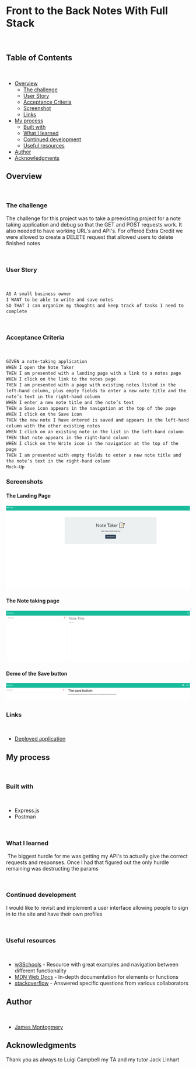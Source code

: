 # Front to the Back Notes With Full Stack
​
## Table of Contents
​
- [Overview](#overview)
  - [The challenge](#the-challenge)
  - [User Story](#user-story)
  - [Acceptance Criteria](#acceptance-criteria)
  - [Screenshot](#screenshots)
  - [Links](#links)
- [My process](#my-process)
  - [Built with](#built-with)
  - [What I learned](#what-I-learned)
  - [Continued development](#continued-development)
  - [Useful resources](#useful-resources)
- [Author](#author)
- [Acknowledgments](#acknowledgments)
​
## Overview
​
### The challenge
​The challenge for this project was to take a preexisting project for a note taking application and debug so that the GET and POST requests work. It also needed to have working URL's and API's. For offered Extra Credit we were allowed to create a DELETE request that allowed users to delete finished notes

​
### User Story
​
```
AS A small business owner
I WANT to be able to write and save notes
SO THAT I can organize my thoughts and keep track of tasks I need to complete
```
​
### Acceptance Criteria
​
```
GIVEN a note-taking application
WHEN I open the Note Taker
THEN I am presented with a landing page with a link to a notes page
WHEN I click on the link to the notes page
THEN I am presented with a page with existing notes listed in the left-hand column, plus empty fields to enter a new note title and the note’s text in the right-hand column
WHEN I enter a new note title and the note’s text
THEN a Save icon appears in the navigation at the top of the page
WHEN I click on the Save icon
THEN the new note I have entered is saved and appears in the left-hand column with the other existing notes
WHEN I click on an existing note in the list in the left-hand column
THEN that note appears in the right-hand column
WHEN I click on the Write icon in the navigation at the top of the page
THEN I am presented with empty fields to enter a new note title and the note’s text in the right-hand column
Mock-Up
```

### Screenshots

#### The Landing Page
​![screenshot](./public/assets/images/landingPage.PNG)

#### The Note taking page

![screenshot](./public/assets/images/noteLandingPage.PNG)

#### Demo of the Save button

![SCREENSHOT](./public/assets/images/saveButtonFunction.PNG)

### Links
​
- [Deployed application](https://notes-with-fullstack.herokuapp.com/notes.html)
​
## My process
​
### Built with
​
- Express.js
- Postman

​
### What I learned
​
The biggest hurdle for me was getting my API's to actually give the correct requests and responses. Once I had that figured out the only hurdle remaining was destructing the params

​
### Continued development

​I would like to revisit and implement a user interface allowing people to sign in to the site and have their own profiles

​
### Useful resources
​
- [w3Schools](https://www.w3schools.com/) - Resource with great examples and navigation between different functionality
- [MDN Web Docs](https://developer.mozilla.org/en-US/docs/Learn/JavaScript) - In-depth documentation for elements or functions
- [stackoverflow](https://stackoverflow.com/) - Answered specific questions from various collaborators

## Author
​
- [James Montogmery](https://github.com/jmonty94)

## Acknowledgments

Thank you as always to Luigi Campbell my TA and my tutor Jack Linhart